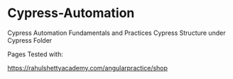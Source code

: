 # Cypress-Automation
Cypress Automation Fundamentals and Practices
Cypress Structure under Cypress Folder


Pages Tested with:

https://rahulshettyacademy.com/angularpractice/shop